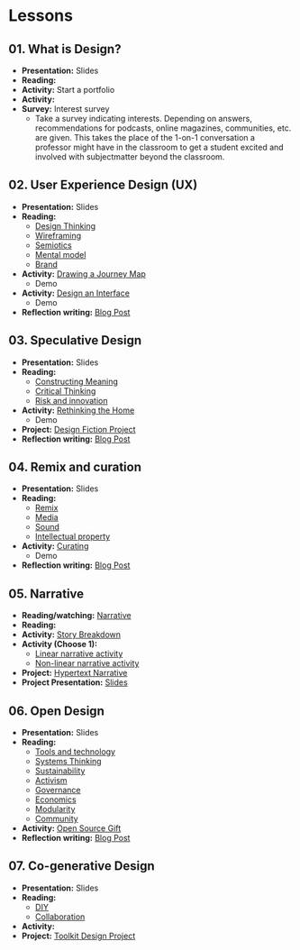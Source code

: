 # Lessons

## 01. What is Design?
- **Presentation:** Slides
- **Reading:** 
- **Activity:** Start a portfolio
- **Activity:** 
- **Survey:** Interest survey
  - Take a survey indicating interests. Depending on answers, recommendations for podcasts, online magazines, communities, etc. are given. This takes the place of the 1-on-1 conversation a professor might have in the classroom to get a student excited and involved with subjectmatter beyond the classroom.

## 02. User Experience Design (UX)
- **Presentation:** Slides
- **Reading:** 
  - [Design Thinking](../topics/design_thinking.md)
  - [Wireframing](../topics/wireframing.md)
  - [Semiotics](../topics/semiotics.md)
  - [Mental model](../topics/mental_model.md)
  - [Brand](../topics/brand.md)
- **Activity:** [Drawing a Journey Map](../practice/drawing_a_journey_map.md)
  - Demo
- **Activity:** [Design an Interface](../practice/design_an_interface.md)
  - Demo
- **Reflection writing:** [Blog Post](../practice/blog_post_ux.md)

## 03. Speculative Design
- **Presentation:** Slides
- **Reading:**
  - [Constructing Meaning](../topics/critical_thinking.md)
  - [Critical Thinking](../topics/critical_thinking.md)
  - [Risk and innovation](../topics/risk_and_innovation.md)
- **Activity:** [Rethinking the Home](../practice/rethinking_the_home.md)
  - Demo
- **Project:** [Design Fiction Project](../projects/design_fiction_project.md)
- **Reflection writing:** [Blog Post](../practice/blog_post_speculative_design.md)

## 04. Remix and curation
- **Presentation:** Slides
- **Reading:** 
  - [Remix](../topics/remix.md)
  - [Media](../topics/media.md)
  - [Sound](../topics/sound.md)
  - [Intellectual property](../topics/intellectual-property.md)
- **Activity:** [Curating](../practice/curating-for-an-idea.md)
  - Demo
- **Reflection writing:** [Blog Post](../practice/blog_post_remix_curation.md)

## 05. Narrative
- **Reading/watching:** [Narrative](../topics/narrative.md)
- **Reading:** 
- **Activity:** [Story Breakdown](practice/story_breakdown.md)
- **Activity (Choose 1):**
  - [Linear narrative activity](../practice/linear_narrative.md)
  - [Non-linear narrative activity](../practice/non-linear_narrative.md)
- **Project:** [Hypertext Narrative](../projects/hypertext_narrative_project.md)
- **Project Presentation:** [Slides](../practice/blog_post_narrative.md)

## 06. Open Design
- **Presentation:** Slides
- **Reading:**
  - [Tools and technology](../topics/tools_and_technology.md)
  - [Systems Thinking](../topics/systems_thinking.md)
  - [Sustainability](../topics/sustainability.md)
  - [Activism](../topics/activism.md)
  - [Governance](../topics/governance.md)
  - [Economics](../topics/economics.md)
  - [Modularity](../topics/modularity.md)
  - [Community](../topics/community.md)
- **Activity:** [Open Source Gift](../practice/open_source_gift.md)
- **Reflection writing:** [Blog Post](../practice/blog_post_open_design.md)

## 07. Co-generative Design
- **Presentation:** Slides
- **Reading:**
  - [DIY](../topics/diy.md)
  - [Collaboration](../topics/collaboration.md)
- **Activity:** 
- **Project:** [Toolkit Design Project](../projects/toolkit_design_project.md)
